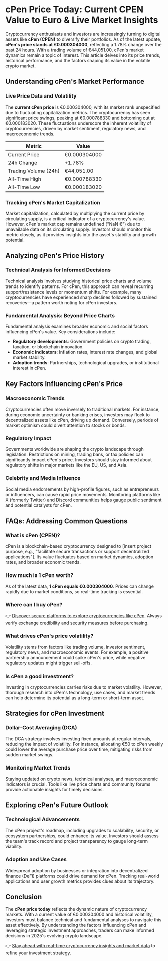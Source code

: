 # cPen Price Today: Current CPEN Value to Euro & Live Market Insights  

Cryptocurrency enthusiasts and investors are increasingly turning to digital assets like **cPen (CPEN)** to diversify their portfolios. As of the latest update, **cPen's price stands at €0.000304000**, reflecting a 1.78% change over the past 24 hours. With a trading volume of €44,051.00, cPen's market dynamics remain a topic of interest. This article delves into its price trends, historical performance, and the factors shaping its value in the volatile crypto market.  

## Understanding cPen's Market Performance  

### Live Price Data and Volatility  
The **current cPen price** is €0.000304000, with its market rank unspecified due to fluctuating capitalization metrics. The cryptocurrency has seen significant price swings, peaking at €0.000788330 and bottoming out at €0.000183020. These fluctuations underscore the inherent volatility of cryptocurrencies, driven by market sentiment, regulatory news, and macroeconomic trends.  

| Metric                | Value               |  
|-----------------------|---------------------|  
| Current Price         | €0.000304000        |  
| 24h Change            | +1.78%              |  
| Trading Volume (24h)  | €44,051.00          |  
| All-Time High         | €0.000788330        |  
| All-Time Low          | €0.000183020        |  

### Tracking cPen's Market Capitalization  
Market capitalization, calculated by multiplying the current price by circulating supply, is a critical indicator of a cryptocurrency's value. However, cPen's market cap remains undefined ("NaN €") due to unavailable data on its circulating supply. Investors should monitor this metric closely, as it provides insights into the asset's stability and growth potential.  

## Analyzing cPen's Price History  

### Technical Analysis for Informed Decisions  
Technical analysis involves studying historical price charts and volume trends to identify patterns. For cPen, this approach can reveal recurring support/resistance levels or momentum shifts. For example, many cryptocurrencies have experienced sharp declines followed by sustained recoveries—a pattern worth noting for cPen investors.  

### Fundamental Analysis: Beyond Price Charts  
Fundamental analysis examines broader economic and social factors influencing cPen's value. Key considerations include:  
- **Regulatory developments**: Government policies on crypto trading, taxation, or blockchain innovation.  
- **Economic indicators**: Inflation rates, interest rate changes, and global market stability.  
- **Adoption trends**: Partnerships, technological upgrades, or institutional interest in cPen.  

## Key Factors Influencing cPen's Price  

### Macroeconomic Trends  
Cryptocurrencies often move inversely to traditional markets. For instance, during economic uncertainty or banking crises, investors may flock to decentralized assets like cPen, driving up demand. Conversely, periods of market optimism could divert attention to stocks or bonds.  

### Regulatory Impact  
Governments worldwide are shaping the crypto landscape through legislation. Restrictions on mining, trading bans, or tax policies can significantly impact cPen's price. Investors should stay informed about regulatory shifts in major markets like the EU, US, and Asia.  

### Celebrity and Media Influence  
Social media endorsements by high-profile figures, such as entrepreneurs or influencers, can cause rapid price movements. Monitoring platforms like X (formerly Twitter) and Discord communities helps gauge public sentiment and potential catalysts for cPen.  

## FAQs: Addressing Common Questions  

### What is cPen (CPEN)?  
cPen is a blockchain-based cryptocurrency designed to [insert project purpose, e.g., "facilitate secure transactions or support decentralized applications"]. Its value fluctuates based on market dynamics, adoption rates, and broader economic trends.  

### How much is 1 cPen worth?  
As of the latest data, **1 cPen equals €0.000304000**. Prices can change rapidly due to market conditions, so real-time tracking is essential.  

### Where can I buy cPen?  
👉 [Discover secure platforms to explore cryptocurrencies like cPen](https://bit.ly/okx-bonus). Always verify exchange credibility and security measures before purchasing.  

### What drives cPen's price volatility?  
Volatility stems from factors like trading volume, investor sentiment, regulatory news, and macroeconomic events. For example, a positive partnership announcement could spike cPen's price, while negative regulatory updates might trigger sell-offs.  

### Is cPen a good investment?  
Investing in cryptocurrencies carries risks due to market volatility. However, thorough research into cPen's technology, use cases, and market trends can help determine its potential as a long-term or short-term asset.  

## Strategies for cPen Investment  

### Dollar-Cost Averaging (DCA)  
The DCA strategy involves investing fixed amounts at regular intervals, reducing the impact of volatility. For instance, allocating €50 to cPen weekly could lower the average purchase price over time, mitigating risks from sudden market swings.  

### Monitoring Market Trends  
Staying updated on crypto news, technical analyses, and macroeconomic indicators is crucial. Tools like live price charts and community forums provide actionable insights for timely decisions.  

## Exploring cPen's Future Outlook  

### Technological Advancements  
The cPen project's roadmap, including upgrades to scalability, security, or ecosystem partnerships, could enhance its value. Investors should assess the team's track record and project transparency to gauge long-term viability.  

### Adoption and Use Cases  
Widespread adoption by businesses or integration into decentralized finance (DeFi) platforms could drive demand for cPen. Tracking real-world applications and user growth metrics provides clues about its trajectory.  

## Conclusion  

The **cPen price today** reflects the dynamic nature of cryptocurrency markets. With a current value of €0.000304000 and historical volatility, investors must balance technical and fundamental analyses to navigate this asset effectively. By understanding the factors influencing cPen and leveraging strategic investment approaches, traders can make informed decisions in 2025's evolving crypto landscape.  

👉 [Stay ahead with real-time cryptocurrency insights and market data](https://bit.ly/okx-bonus) to refine your investment strategy.
